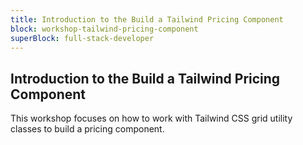 ```yaml
---
title: Introduction to the Build a Tailwind Pricing Component
block: workshop-tailwind-pricing-component
superBlock: full-stack-developer
---
```


## Introduction to the Build a Tailwind Pricing Component

This workshop focuses on how to work with Tailwind CSS grid utility classes to build a pricing component.
